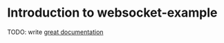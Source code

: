 # Introduction to websocket-example

TODO: write [great documentation](http://jacobian.org/writing/what-to-write/)
